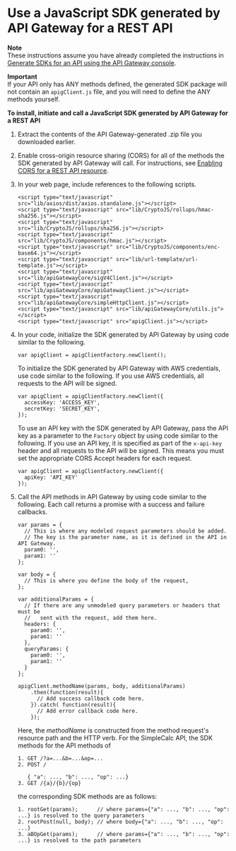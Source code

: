 # Use a JavaScript SDK generated by API Gateway for a REST API<a name="how-to-generate-sdk-javascript"></a>

**Note**  
These instructions assume you have already completed the instructions in [Generate SDKs for an API using the API Gateway console](how-to-generate-sdk-console.md)\.

**Important**  
If your API only has ANY methods defined, the generated SDK package will not contain an `apigClient.js` file, and you will need to define the ANY methods yourself\.

**To install, initiate and call a JavaScript SDK generated by API Gateway for a REST API**

1. Extract the contents of the API Gateway\-generated \.zip file you downloaded earlier\.

1. Enable cross\-origin resource sharing \(CORS\) for all of the methods the SDK generated by API Gateway will call\. For instructions, see [Enabling CORS for a REST API resource](how-to-cors.md)\.

1. In your web page, include references to the following scripts\.

   ```
   <script type="text/javascript" src="lib/axios/dist/axios.standalone.js"></script>
   <script type="text/javascript" src="lib/CryptoJS/rollups/hmac-sha256.js"></script>
   <script type="text/javascript" src="lib/CryptoJS/rollups/sha256.js"></script>
   <script type="text/javascript" src="lib/CryptoJS/components/hmac.js"></script>
   <script type="text/javascript" src="lib/CryptoJS/components/enc-base64.js"></script>
   <script type="text/javascript" src="lib/url-template/url-template.js"></script>
   <script type="text/javascript" src="lib/apiGatewayCore/sigV4Client.js"></script>
   <script type="text/javascript" src="lib/apiGatewayCore/apiGatewayClient.js"></script>
   <script type="text/javascript" src="lib/apiGatewayCore/simpleHttpClient.js"></script>
   <script type="text/javascript" src="lib/apiGatewayCore/utils.js"></script>
   <script type="text/javascript" src="apigClient.js"></script>
   ```

1. In your code, initialize the SDK generated by API Gateway by using code similar to the following\.

   ```
   var apigClient = apigClientFactory.newClient();
   ```

   To initialize the SDK generated by API Gateway with AWS credentials, use code similar to the following\. If you use AWS credentials, all requests to the API will be signed\. 

   ```
   var apigClient = apigClientFactory.newClient({
     accessKey: 'ACCESS_KEY',
     secretKey: 'SECRET_KEY',
   });
   ```

   To use an API key with the SDK generated by API Gateway, pass the API key as a parameter to the `Factory` object by using code similar to the following\. If you use an API key, it is specified as part of the `x-api-key` header and all requests to the API will be signed\. This means you must set the appropriate CORS Accept headers for each request\.

   ```
   var apigClient = apigClientFactory.newClient({
     apiKey: 'API_KEY'
   });
   ```

   

1. Call the API methods in API Gateway by using code similar to the following\. Each call returns a promise with a success and failure callbacks\.

   ```
   var params = {
     // This is where any modeled request parameters should be added.
     // The key is the parameter name, as it is defined in the API in API Gateway.
     param0: '',
     param1: ''
   };
   
   var body = {
     // This is where you define the body of the request,
   };
   
   var additionalParams = {
     // If there are any unmodeled query parameters or headers that must be
     //   sent with the request, add them here.
     headers: {
       param0: '',
       param1: ''
     },
     queryParams: {
       param0: '',
       param1: ''
     }
   };
   
   apigClient.methodName(params, body, additionalParams)
       .then(function(result){
         // Add success callback code here.
       }).catch( function(result){
         // Add error callback code here.
       });
   ```

   Here, the *methodName* is constructed from the method request's resource path and the HTTP verb\. For the SimpleCalc API, the SDK methods for the API methods of 

   ```
   1. GET /?a=...&b=...&op=...
   2. POST /
   
      { "a": ..., "b": ..., "op": ...}
   3. GET /{a}/{b}/{op}
   ```

   the corresponding SDK methods are as follows:

   ```
   1. rootGet(params);      // where params={"a": ..., "b": ..., "op": ...} is resolved to the query parameters
   2. rootPost(null, body); // where body={"a": ..., "b": ..., "op": ...}
   3. aBOpGet(params);      // where params={"a": ..., "b": ..., "op": ...} is resolved to the path parameters
   ```

   